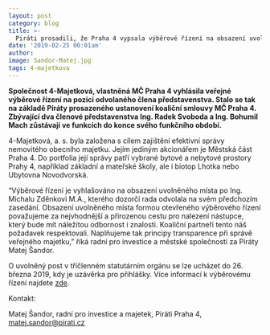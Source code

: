 ```yaml
---
layout: post
category: blog
title: >-  
  Piráti prosadili, že Praha 4 vypsala výběrové řízení na obsazení uvolněného místa v představenstvu městské společnosti 4-Majetková, a. s.
date: '2019-02-25 00:01am'
author: 
image: Sandor-Matej.jpg
tags: 4-majetkova 
---
```


<b>Společnost 4-Majetková, vlastněná MČ Praha 4 vyhlásila veřejné výběrové řízení na pozici odvolaného člena představenstva. Stalo se tak na základě Piráty prosazeného ustanovení koaliční smlouvy MČ Praha 4. Zbývající dva členové představenstva Ing. Radek Svoboda a Ing. Bohumil Mach zůstávají ve funkcích do konce svého funkčního období.</b>

4-Majetková, a. s. byla založena s cílem zajištění efektivní správy nemovitého obecního majetku. Jejím jediným akcionářem je Městská část Praha 4. Do portfolia její správy patří vybrané bytové a nebytové prostory Prahy 4, například základní a mateřské školy, ale i biotop Lhotka nebo Ubytovna Novodvorská. 

“Výběrové řízení je vyhlašováno na obsazení uvolněného místa po Ing. Michalu Zděnkovi M.A., kterého dozorčí rada odvolala na svém předchozím zasedání. Obsazení uvolněného místa formou otevřeného výběrového řízení považujeme za nejvhodnější a přirozenou cestu pro nalezení nástupce, který bude mít náležitou odbornost i znalosti. Koaliční partneři tento náš požadavek respektovali. Naplňujeme tak principy transparence při správě veřejného majetku,” říká radní pro investice a městské společnosti za Piráty Matej Šandor. 

O uvolněný post v tříčlenném statutárním orgánu se lze ucházet do 26. března 2019, kdy je uzávěrka pro přihlášky. Více informací k výběrovému řízení najdete [zde](https://www.jobs.cz/rpd/1359386016/?searchId=33ebd0fe-f2be-48b4-8451-6c84235f9875&rps=228&fbclid=IwAR3xYXnQsIXQrztLm4eOpI2E10JbFTB42Ot0FSVrPIVBypDjrQvMv2zpkE8).


Kontakt: 

Matej Šandor, radní pro investice a majetek, Piráti Praha 4, matej.sandor@pirati.cz
